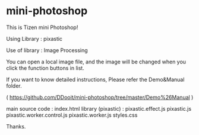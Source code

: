 # mini-photoshop

This is Tizen mini Photoshop!

Using Library : pixastic

Use of library : Image Processing

You can open a local image file,
and the image will be changed when you click the function buttons in list.

If you want to know detailed instructions, 
Please refer the Demo&Manual folder.

( https://github.com/DDooit/mini-photoshop/tree/master/Demo%26Manual )

<commit log> 
main source code : index.html
library (pixastic) : 
pixastic.effect.js 
pixastic.js 
pixastic.worker.control.js 
pixastic.worker.js 
styles.css 

Thanks.
